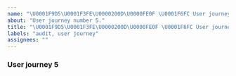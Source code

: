 ```yaml
---
name: "\U0001F9D5\U0001F3FE\U0000200D\U0000FE0F \U0001F6FC User journey #5"
about: "User journey number 5."
title: "\U0001F9D5\U0001F3FE\U0000200D\U0000FE0F \U0001F6FC User journey #5"
labels: "audit, user journey"
assignees: ""
---
```

### User journey 5
